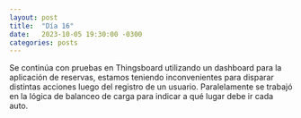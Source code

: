 ```yaml
---
layout: post
title:  "Día 16"
date:   2023-10-05 19:30:00 -0300
categories: posts
---
```


Se continúa con pruebas en Thingsboard utilizando un dashboard para la aplicación de reservas, estamos teniendo inconvenientes para disparar distintas acciones luego del registro de un usuario. 
Paralelamente se trabajó en la lógica de balanceo de carga para indicar a qué lugar debe ir cada auto.
